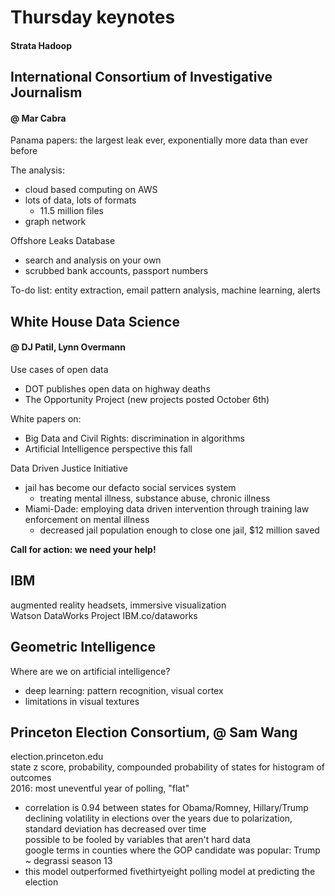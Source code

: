 # Thursday keynotes
#### Strata Hadoop

## International Consortium of Investigative Journalism
#### @ Mar Cabra

Panama papers: the largest leak ever, exponentially more data than ever before

The analysis:
- cloud based computing on AWS
- lots of data, lots of formats
    - 11.5 million files
- graph network

Offshore Leaks Database  
- search and analysis on your own
- scrubbed bank accounts, passport numbers

To-do list: entity extraction, email pattern analysis, machine learning, alerts

## White House Data Science
#### @ DJ Patil, Lynn Overmann

Use cases of open data
- DOT publishes open data on highway deaths
- The Opportunity Project (new projects posted October 6th)

White papers on:
- Big Data and Civil Rights: discrimination in algorithms
- Artificial Intelligence perspective this fall

Data Driven Justice Initiative
- jail has become our defacto social services system
    - treating mental illness, substance abuse, chronic illness
- Miami-Dade: employing data driven intervention through training law enforcement on mental illness
    - decreased jail population enough to close one jail, $12 million saved

**Call for action: we need your help!**

## IBM
augmented reality headsets, immersive visualization  
Watson DataWorks Project IBM.co/dataworks

## Geometric Intelligence
Where are we on artificial intelligence?
- deep learning: pattern recognition, visual cortex
- limitations in visual textures

## Princeton Election Consortium, @ Sam Wang
election.princeton.edu  
state z score, probability, compounded probability of states for histogram of outcomes  
2016: most uneventful year of polling, "flat"  
- correlation is 0.94 between states for Obama/Romney, Hillary/Trump
declining volatility in elections over the years due to polarization, standard deviation has decreased over time  
possible to be fooled by variables that aren't hard data  
google terms in counties where the GOP candidate was popular: Trump ~ degrassi season 13  
- this model outperformed fivethirtyeight polling model at predicting the election
